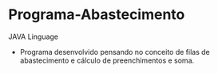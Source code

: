 # Programa-Abastecimento
JAVA Linguage

- Programa desenvolvido pensando no conceito de filas de abastecimento e cálculo de preenchimentos e soma.
